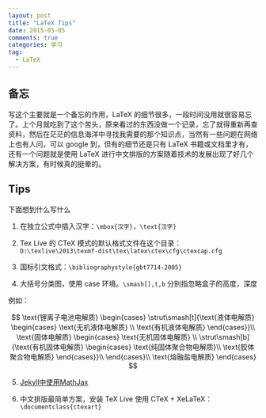 ```yaml
---
layout: post
title: "LaTeX Tips"
date: 2015-05-05
comments: true
categories: 学习
tag: 
  - LaTeX
---
```


## 备忘

写这个主要就是一个备忘的作用，LaTeX 的细节很多，一段时间没用就很容易忘了。上个月就吃到了这个苦头，原来看过的东西没做一个记录，忘了就得重新再查资料，然后在茫茫的信息海洋中寻找我需要的那个知识点，当然有一些问题在网络上也有人问，可以 google 到，但有的细节还是只有 LaTeX 书籍或文档里才有，还有一个问题就是使用 LaTeX 进行中文排版的方案随着技术的发展出现了好几个解决方案，有时候真的挺晕的。

## Tips

下面想到什么写什么

1. 在独立公式中插入汉字：`\mbox{汉字}`，`\text{汉字}`

2. Tex Live 的 CTeX 模式的默认格式文件在这个目录：`D:\texlive\2013\texmf-dist\tex\latex\ctex\cfg\ctexcap.cfg`

3. 国标引文格式：`\bibliographystyle{gbt7714-2005}`

4. 大括号分类图，使用 case 环境。`\smash[],t,b` 分别指忽略盒子的高度，深度

例如：

$$
\text{锂离子电池电解质}
\begin{cases}
  \strut\smash[t]{\text{液体电解质}
    \begin{cases}
      \text{无机液体电解质} \\
      \text{有机液体电解质}
    \end{cases}}\\
  \text{固体电解质}
    \begin{cases}
      \text{无机固体电解质} \\
      \strut\smash[b]{\text{有机固体电解质}
         \begin{cases}
         \text{纯固体聚合物电解质}\\
         \text{胶体聚合物电解质}
         \end{cases}}\\
    \end{cases}\\
  \text{熔融盐电解质}
\end{cases}
$$

5. [Jekyll中使用MathJax][1]

6. 中文排版最简单方案，安装 TeX Live 使用 CTeX + XeLaTeX：`\documentclass{ctexart}`

[1]: http://www.pkuwwt.tk/linux/2013-12-03-jekyll-using-mathjax/

